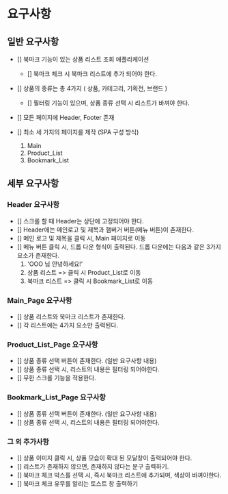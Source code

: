 # 요구사항

## 일반 요구사항

- [] 북마크 기능이 있는 상품 리스트 조회 애플리케이션
    - [] 북마크 체크 시 북마크 리스트에 추가 되어야 한다.

- [] 상품의 종류는 총 4가지 ( 상품, 카테고리, 기획전, 브랜드 )
    - [] 필터링 기능이 있으며, 상품 종류 선택 시 리스트가 바껴야 한다.

- [] 모든 페이지에 Header, Footer 존재

- [] 최소 세 가지의 페이지를 제작 (SPA 구성 방식)
    1. Main
    2. Product_List
    3. Bookmark_List


## 세부 요구사항

### Header 요구사항

- [] 스크롤 할 때 Header는 상단에 고정되어야 한다.
- [] Header에는 메인로고 및 제목과 햄버거 버튼(메뉴 버튼)이 존재한다.
- [] 메인 로고 및 제목을 클릭 시, Main 페이지로 이동
- [] 메뉴 버튼 클릭 시, 드롭 다운 형식이 출력된다. 드롭 다운에는 다음과 같은 3가지 요소가 존재한다.
    1. 'OOO 님 안녕하세요!'
    2. 상품 리스트 => 클릭 시 Product_List로 이동
    3. 북마크 리스트 => 클릭 시 Bookmark_List로 이동

### Main_Page 요구사항

- [] 상품 리스트와 북마크 리스트가 존재한다.
- [] 각 리스트에는 4가지 요소만 출력된다.

### Product_List_Page 요구사항

- [] 상품 종류 선택 버튼이 존재한다. (일반 요구사항 내용)
- [] 상품 종류 선택 시, 리스트의 내용은 필터링 되어야한다.
- [] 무한 스크롤 기능을 적용한다.

### Bookmark_List_Page 요구사항

- [] 상품 종류 선택 버튼이 존재한다. (일반 요구사항 내용)
- [] 상품 종류 선택 시, 리스트의 내용은 필터링 되어야한다.


### 그 외 추가사항

- [] 상품 이미지 클릭 시, 상품 모습이 확대 된 모달창이 출력되어야 한다.
- [] 리스트가 존재하지 않으면, 존재하지 않다는 문구 출력하기.
- [] 북마크 체크 박스를 선택 시, 즉시 북마크 리스트에 추가되며, 색상이 바껴야한다.
- [] 북마크 체크 유무를 알리는 토스트 창 출력하기
